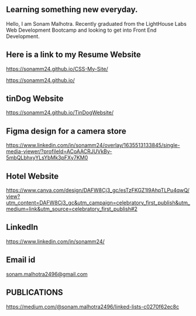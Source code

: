 ## Learning something new everyday.

Hello, I am Sonam Malhotra. Recently graduated from the LightHouse Labs Web Development Bootcamp and looking to get into Front End Development.

## Here is a link to my Resume Website 

https://sonamm24.github.io/CSS-My-Site/

https://sonamm24.github.io/

## tinDog Website

https://sonamm24.github.io/TinDogWebsite/

## Figma design for a camera store

https://www.linkedin.com/in/sonamm24/overlay/1635513133845/single-media-viewer/?profileId=ACoAACRJUVkBy-5mbQLbhxyYLsYbMk3pFXy7KM0

## Hotel Website

https://www.canva.com/design/DAFW8Cj3_gc/esTzFKGZ1I9AhpTLPu4qwQ/view?utm_content=DAFW8Cj3_gc&utm_campaign=celebratory_first_publish&utm_medium=link&utm_source=celebratory_first_publish#2

## LinkedIn 

https://www.linkedin.com/in/sonamm24/

## Email id

sonam.malhotra2496@gmail.com

## PUBLICATIONS

https://medium.com/@sonam.malhotra2496/linked-lists-c0270f62ec8c
